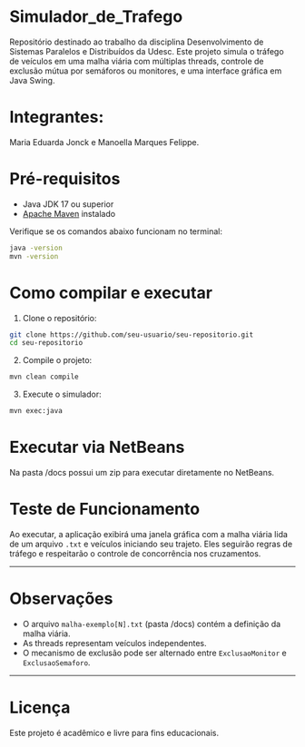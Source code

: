# Simulador_de_Trafego
Repositório destinado ao trabalho da disciplina Desenvolvimento de Sistemas Paralelos e Distribuídos da Udesc.
Este projeto simula o tráfego de veículos em uma malha viária com múltiplas threads, controle de exclusão mútua por semáforos ou monitores, e uma interface gráfica em Java Swing.

# Integrantes: 

Maria Eduarda Jonck e Manoella Marques Felippe.

# Pré-requisitos
- Java JDK 17 ou superior
- [Apache Maven](https://maven.apache.org/) instalado

Verifique se os comandos abaixo funcionam no terminal:
```bash
java -version
mvn -version
```

# Como compilar e executar

1. Clone o repositório:
```bash
git clone https://github.com/seu-usuario/seu-repositorio.git
cd seu-repositorio
```

2. Compile o projeto:
```bash
mvn clean compile
```

3. Execute o simulador:
```bash
mvn exec:java
```

# Executar via NetBeans

Na pasta /docs possui um zip para executar diretamente no NetBeans.

# Teste de Funcionamento

Ao executar, a aplicação exibirá uma janela gráfica com a malha viária lida de um arquivo `.txt` e veículos iniciando seu trajeto. Eles seguirão regras de tráfego e respeitarão o controle de concorrência nos cruzamentos.

---

# Observações

- O arquivo `malha-exemplo[N].txt` (pasta /docs) contém a definição da malha viária.
- As threads representam veículos independentes.
- O mecanismo de exclusão pode ser alternado entre `ExclusaoMonitor` e `ExclusaoSemaforo`.

---

# Licença

Este projeto é acadêmico e livre para fins educacionais.
